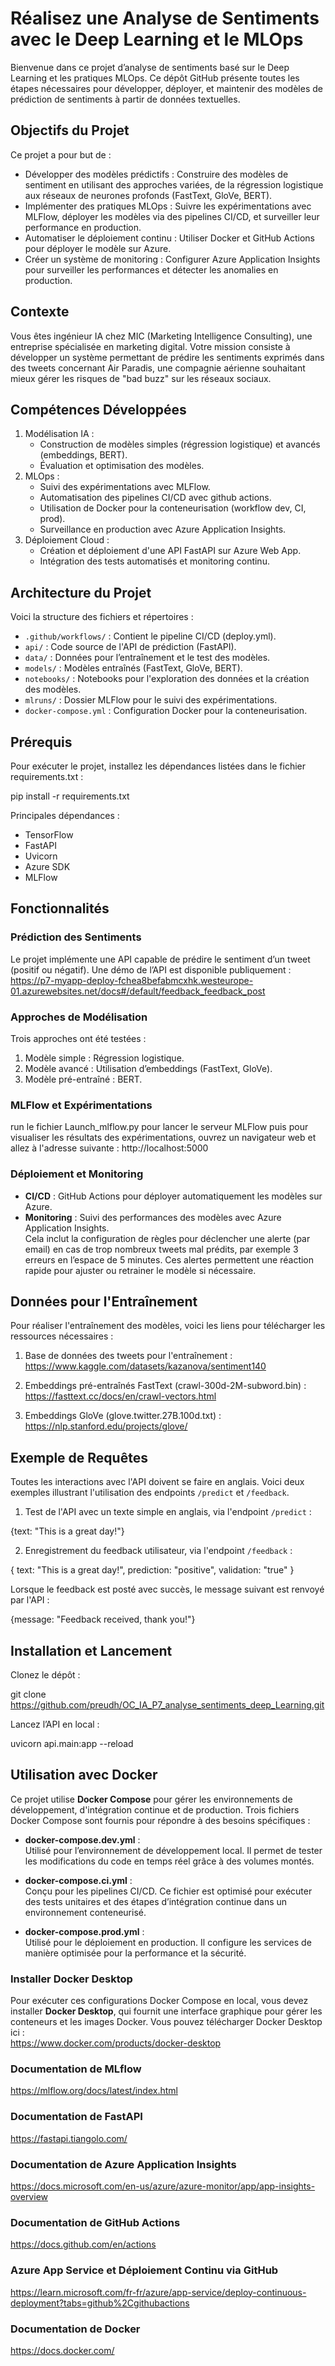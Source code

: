 # Réalisez une Analyse de Sentiments avec le Deep Learning et le MLOps

Bienvenue dans ce projet d’analyse de sentiments basé sur le Deep Learning et les pratiques MLOps. Ce dépôt GitHub présente toutes les étapes nécessaires pour développer, déployer, et maintenir des modèles de prédiction de sentiments à partir de données textuelles.

## Objectifs du Projet

Ce projet a pour but de :

- Développer des modèles prédictifs : Construire des modèles de sentiment en utilisant des approches variées, de la régression logistique aux réseaux de neurones profonds (FastText, GloVe, BERT).
- Implémenter des pratiques MLOps : Suivre les expérimentations avec MLFlow, déployer les modèles via des pipelines CI/CD, et surveiller leur performance en production.
- Automatiser le déploiement continu : Utiliser Docker et GitHub Actions pour déployer le modèle sur Azure.
- Créer un système de monitoring : Configurer Azure Application Insights pour surveiller les performances et détecter les anomalies en production.

## Contexte

Vous êtes ingénieur IA chez MIC (Marketing Intelligence Consulting), une entreprise spécialisée en marketing digital. Votre mission consiste à développer un système permettant de prédire les sentiments exprimés dans des tweets concernant Air Paradis, une compagnie aérienne souhaitant mieux gérer les risques de "bad buzz" sur les réseaux sociaux.

## Compétences Développées

1. Modélisation IA :
   - Construction de modèles simples (régression logistique) et avancés (embeddings, BERT).
   - Évaluation et optimisation des modèles.
2. MLOps :
   - Suivi des expérimentations avec MLFlow.
   - Automatisation des pipelines CI/CD avec github actions.
   - Utilisation de Docker pour la conteneurisation (workflow dev, CI, prod).
   - Surveillance en production avec Azure Application Insights.
3. Déploiement Cloud :
   - Création et déploiement d'une API FastAPI sur Azure Web App.
   - Intégration des tests automatisés et monitoring continu.

## Architecture du Projet

Voici la structure des fichiers et répertoires :

- `.github/workflows/` : Contient le pipeline CI/CD (deploy.yml).
- `api/` : Code source de l'API de prédiction (FastAPI).
- `data/` : Données pour l’entraînement et le test des modèles.
- `models/` : Modèles entraînés (FastText, GloVe, BERT).
- `notebooks/` : Notebooks pour l'exploration des données et la création des modèles.
- `mlruns/` : Dossier MLFlow pour le suivi des expérimentations.
- `docker-compose.yml` : Configuration Docker pour la conteneurisation.

## Prérequis

Pour exécuter le projet, installez les dépendances listées dans le fichier requirements.txt :

pip install -r requirements.txt

Principales dépendances :
- TensorFlow
- FastAPI
- Uvicorn
- Azure SDK
- MLFlow

## Fonctionnalités

### Prédiction des Sentiments

Le projet implémente une API capable de prédire le sentiment d’un tweet (positif ou négatif). Une démo de l’API est disponible publiquement :  
https://p7-myapp-deploy-fchea8befabmcxhk.westeurope-01.azurewebsites.net/docs#/default/feedback_feedback_post

### Approches de Modélisation

Trois approches ont été testées :
1. Modèle simple : Régression logistique.
2. Modèle avancé : Utilisation d’embeddings (FastText, GloVe).
3. Modèle pré-entraîné : BERT.


### MLFlow et Expérimentations
run le fichier Launch_mlflow.py pour lancer le serveur MLFlow
puis pour visualiser les résultats des expérimentations, ouvrez un navigateur web et allez à l'adresse suivante : http://localhost:5000


### Déploiement et Monitoring

- **CI/CD** : GitHub Actions pour déployer automatiquement les modèles sur Azure.
- **Monitoring** : Suivi des performances des modèles avec Azure Application Insights.  
  Cela inclut la configuration de règles pour déclencher une alerte (par email) en cas de trop nombreux tweets mal prédits, par exemple 3 erreurs en l’espace de 5 minutes. Ces alertes permettent une réaction rapide pour ajuster ou retrainer le modèle si nécessaire.


## Données pour l'Entraînement

Pour réaliser l'entraînement des modèles, voici les liens pour télécharger les ressources nécessaires :

1. Base de données des tweets pour l'entraînement :  
   https://www.kaggle.com/datasets/kazanova/sentiment140

2. Embeddings pré-entraînés FastText (crawl-300d-2M-subword.bin) :  
   https://fasttext.cc/docs/en/crawl-vectors.html

3. Embeddings GloVe (glove.twitter.27B.100d.txt) :  
   https://nlp.stanford.edu/projects/glove/

## Exemple de Requêtes

Toutes les interactions avec l'API doivent se faire en anglais. Voici deux exemples illustrant l'utilisation des endpoints `/predict` et `/feedback`.

1. Test de l'API avec un texte simple en anglais, via l'endpoint `/predict` :

{text: "This is a great day!"}

2. Enregistrement du feedback utilisateur, via l'endpoint `/feedback` :

{
text: "This is a great day!",
prediction: "positive",
validation: "true"
}

Lorsque le feedback est posté avec succès, le message suivant est renvoyé par l'API :

{message: "Feedback received, thank you!"}

## Installation et Lancement

Clonez le dépôt :

git clone https://github.com/preudh/OC_IA_P7_analyse_sentiments_deep_Learning.git

Lancez l’API en local :

uvicorn api.main:app --reload

## Utilisation avec Docker

Ce projet utilise **Docker Compose** pour gérer les environnements de développement, d'intégration continue et de production. Trois fichiers Docker Compose sont fournis pour répondre à des besoins spécifiques :

- **docker-compose.dev.yml** :  
  Utilisé pour l’environnement de développement local. Il permet de tester les modifications du code en temps réel grâce à des volumes montés.

- **docker-compose.ci.yml** :  
  Conçu pour les pipelines CI/CD. Ce fichier est optimisé pour exécuter des tests unitaires et des étapes d’intégration continue dans un environnement conteneurisé.

- **docker-compose.prod.yml** :  
  Utilisé pour le déploiement en production. Il configure les services de manière optimisée pour la performance et la sécurité.

### Installer Docker Desktop

Pour exécuter ces configurations Docker Compose en local, vous devez installer **Docker Desktop**, qui fournit une interface graphique pour gérer les conteneurs et les images Docker. Vous pouvez télécharger Docker Desktop ici :  
https://www.docker.com/products/docker-desktop

### Documentation de MLflow 
https://mlflow.org/docs/latest/index.html

### Documentation de FastAPI
https://fastapi.tiangolo.com/

### Documentation de Azure Application Insights
https://docs.microsoft.com/en-us/azure/azure-monitor/app/app-insights-overview

### Documentation de GitHub Actions
https://docs.github.com/en/actions

### Azure App Service et Déploiement Continu via GitHub
https://learn.microsoft.com/fr-fr/azure/app-service/deploy-continuous-deployment?tabs=github%2Cgithubactions

### Documentation de Docker
https://docs.docker.com/
